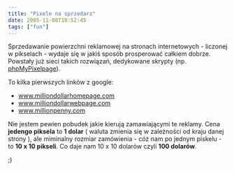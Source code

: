 ```yaml
---
title: "Pixele na sprzedarz"
date: 2005-11-08T10:52:45
tags: ["fun"]
---
```


Sprzedawanie powierzchni reklamowej na stronach internetowych - liczonej w pikselach - wydaje się w jakiś sposób prosperować całkiem dobrze. Powstały już sieci takich rozwiązań, dedykowane skrypty (np. <a href="http://freshmeat.net/projects/phpmypixelpage/">phpMyPixelpage</a>).

To kilka pierwszych linków z google:

* <a href="http://www.milliondollarhomepage.com/">www.milliondollarhomepage.com</a></li>
* <a href="http://www.milliondollarwebpage.com/">www.milliondollarwebpage.com</a></li>
* <a href="http://www.millionpenny.com/">www.millionpenny.com</a></li>

Nie jestem pewien pobudek jakie kierują zamawiającymi te reklamy. Cena <strong>jedengo piksela</strong> to <strong>1 dolar</strong> ( waluta zmienia się w zależności od kraju danej strony ), ale miminalny rozmiar zamówienia - cóż nam po jednym piskelu - to <strong>10 x 10 pikseli</strong>. Co daje nam 10 x 10 dolarów czyli <strong>100 dolarów</strong>.

;)
